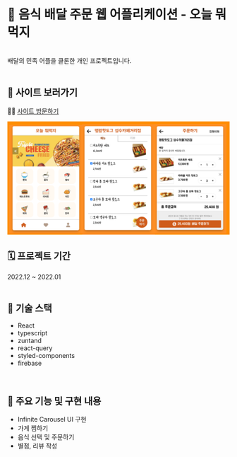 # 🍔 음식 배달 주문 웹 어플리케이션 - 오늘 뭐먹지

<br>
배달의 민족 어플을 클론한 개인 프로젝트입니다.<br>

<br>

## 🏈 사이트 보러가기

🧑‍💻 [사이트 방문하기](https://delivery-app-d94ea.web.app)

<img src="/preview-image.jpg" width="800" />

<br>

## 🗓 프로젝트 기간

2022.12 ~ 2022.01<br>
<br>

## 🎒 기술 스택

- React
- typescript
- zuntand
- react-query
- styled-components
- firebase

<br>

## 🚀 주요 기능 및 구현 내용

- Infinite Carousel UI 구현
- 가게 찜하기
- 음식 선택 및 주문하기
- 별점, 리뷰 작성

<br>
